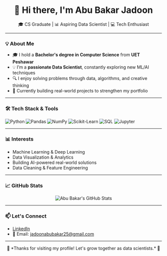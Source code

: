 <h1 align="center">👋 Hi there, I'm Abu Bakar Jadoon</h1>

<p align="center">
  🎓 CS Graduate | 📊 Aspiring Data Scientist | 💻 Tech Enthusiast  
</p>

---

### 💡 About Me

- 🎓 I hold a **Bachelor's degree in Computer Science** from **UET Peshawar**
- 💡 I’m a **passionate Data Scientist**, constantly exploring new ML/AI techniques
- 🔍 I enjoy solving problems through data, algorithms, and creative thinking
- 🚀 Currently building real-world projects to strengthen my portfolio

---

### 🛠️ Tech Stack & Tools

![Python](https://img.shields.io/badge/Python-3776AB?style=for-the-badge&logo=python&logoColor=white)
![Pandas](https://img.shields.io/badge/Pandas-150458?style=for-the-badge&logo=pandas)
![NumPy](https://img.shields.io/badge/Numpy-013243?style=for-the-badge&logo=numpy)
![Scikit-Learn](https://img.shields.io/badge/Scikit--Learn-F7931E?style=for-the-badge&logo=scikit-learn&logoColor=white)
![SQL](https://img.shields.io/badge/SQL-4479A1?style=for-the-badge&logo=mysql&logoColor=white)
![Jupyter](https://img.shields.io/badge/Jupyter-F37626?style=for-the-badge&logo=jupyter&logoColor=white)

---

### 📊 Interests

- Machine Learning & Deep Learning  
- Data Visualization & Analytics  
- Building AI-powered real-world solutions  
- Data Cleaning & Feature Engineering

---

### 📈 GitHub Stats

<p align="center">
  <img src="https://github-readme-stats.vercel.app/api?username=AbuBakarJadoon&show_icons=true&theme=tokyonight" alt="Abu Bakar's GitHub Stats" />
</p>

---

### 📫 Let's Connect

- [LinkedIn](https://www.linkedin.com/in/abu-bakkar-7a6a2621b/)  
- 📧 Email: jadoonabubakar25@gmail.com
 

---

<p align="center">
  💙 *Thanks for visiting my profile! Let's grow together as data scientists.* 💙
</p>
